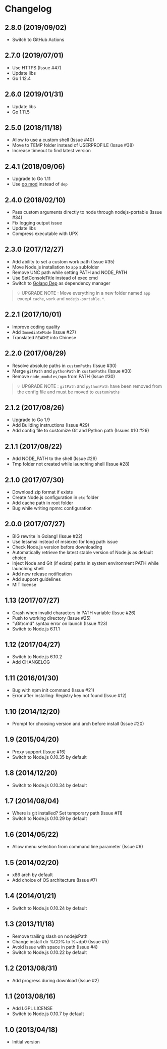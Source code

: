 # Changelog

## 2.8.0 (2019/09/02)

* Switch to GitHub Actions

## 2.7.0 (2019/07/01)

* Use HTTPS (Issue #47)
* Update libs
* Go 1.12.4

## 2.6.0 (2019/01/31)

* Update libs
* Go 1.11.5

## 2.5.0 (2018/11/18)

* Allow to use a custom shell (Issue #40)
* Move to TEMP folder instead of USERPROFILE (Issue #38)
* Increase timeout to find latest version

## 2.4.1 (2018/09/06)

* Upgrade to Go 1.11
* Use [go mod](https://golang.org/cmd/go/#hdr-Module_maintenance) instead of `dep`

## 2.4.0 (2018/02/10)

* Pass custom arguments directly to node through nodejs-portable (Issue #34)
* Fix logging output issue
* Update libs
* Compress executable with UPX

## 2.3.0 (2017/12/27)

* Add ability to set a custom work path (Issue #35)
* Move Node.js installation to `app` subfolder
* Remove UNC path while setting PATH and NODE_PATH
* Use SetConsoleTitle instead of exec cmd
* Switch to [Golang Dep](https://github.com/golang/dep) as dependency manager

> 💡 UPGRADE NOTE : Move everything in a new folder named `app` except `cache`, `work` and `nodejs-portable.*`.

## 2.2.1 (2017/10/01)

* Improve coding quality
* Add `ImmediateMode` (Issue #27)
* Translated `README` into Chinese

## 2.2.0 (2017/08/29)

* Resolve absolute paths in `customPaths` (Issue #30)
* Merge `gitPath` and `pythonPath` in `customPaths` (Issue #30)
* Remove `node_modules/npm` from PATH (Issue #30)

> 💡 UPGRADE NOTE : `gitPath` and `pythonPath` have been removed from the config file and must be moved to `customPaths`

## 2.1.2 (2017/08/26)

* Upgrade to Go 1.9
* Add Building instructions (Issue #29) 
* Add config file to customize Git and Python path (Issues #10 #29) 

## 2.1.1 (2017/08/22)

* Add NODE_PATH to the shell (Issue #29)
* Tmp folder not created while launching shell (Issue #28)

## 2.1.0 (2017/07/30)

* Download zip format if exists
* Create Node.js configuration in `etc` folder
* Add cache path in root folder
* Bug while writing npmrc configuration

## 2.0.0 (2017/07/27)

* BIG rewrite in Golang! (Issue #22)
* Use lessmsi instead of msiexec for long path issue
* Check Node.js version before downloading
* Automatically retrieve the latest stable version of Node.js as default choice
* Inject Node and Git (if exists) paths in system environment PATH while launching shell
* Add new release notification
* Add support guidelines
* MIT license

## 1.13 (2017/07/27)

* Crash when invalid characters in PATH variable (Issue #26)
* Push to working directory (Issue #25)
* "\Git\cmd" syntax error on launch (Issue #23)
* Switch to Node.js 6.11.1

## 1.12 (2017/04/27)

* Switch to Node.js 6.10.2
* Add CHANGELOG

## 1.11 (2016/01/30)

* Bug with npm init command (Issue #21)
* Error after installing: Registry key not found (Issue #12)

## 1.10 (2014/12/20)

* Prompt for choosing version and arch before install (Issue #20)

## 1.9 (2015/04/20)

* Proxy support (Issue #16)
* Switch to Node.js 0.10.35 by default

## 1.8 (2014/12/20)

* Switch to Node.js 0.10.34 by default

## 1.7 (2014/08/04)

* Where is git installed? Set temporary path (Issue #11)
* Switch to Node.js 0.10.29 by default

## 1.6 (2014/05/22)

* Allow menu selection from command line parameter (Issue #9)

## 1.5 (2014/02/20)

* x86 arch by default
* Add choice of OS architecture (Issue #7)

## 1.4 (2014/01/21)

* Switch to Node.js 0.10.24 by default

## 1.3 (2013/11/18)

* Remove trailing slash on nodejsPath
* Change install dir %CD% to %~dp0 (Issue #5)
* Avoid issue with space in path (Issue #4)
* Switch to Node.js 0.10.22 by default

## 1.2 (2013/08/31)

* Add progress during download (Issue #2)

## 1.1 (2013/08/16)

* Add LGPL LICENSE
* Switch to Node.js 0.10.7 by default

## 1.0 (2013/04/18)

* Initial version
